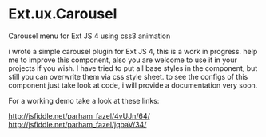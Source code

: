 Ext.ux.Carousel
===============

Carousel menu for Ext JS 4 using css3 animation

i wrote a simple carousel plugin for Ext JS 4, this is a work in progress.
help me to improve this component, also you are welcome to use it in your projects if you wish.
I have tried to put all base styles in the component, but still you can overwrite them via css style sheet.
to see the configs of this component just take look at code, i will provide a documentation very soon.

For a working demo take a look at these links:

http://jsfiddle.net/parham_fazel/4vUJn/64/
<br/>
http://jsfiddle.net/parham_fazel/jqbaV/34/
